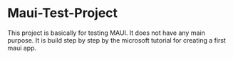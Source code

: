 # Maui-Test-Project
This project is basically for testing MAUI. It does not have any main purpose. It is build step by step by the microsoft tutorial for creating a first maui app.
